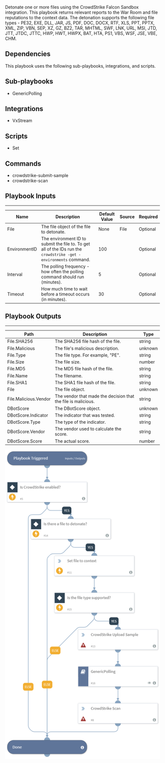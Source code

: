 Detonate one or more files using the CrowdStrike Falcon Sandbox integration. This playbook returns relevant reports to the War Room and file reputations to the context data. The detonation supports the following file types - PE32, EXE, DLL, JAR, JS, PDF, DOC, DOCX, RTF, XLS, PPT, PPTX, XML, ZIP, VBN, SEP, XZ, GZ, BZ2, TAR, MHTML, SWF, LNK, URL, MSI, JTD, JTT, JTDC, JTTC, HWP, HWT, HWPX, BAT, HTA, PS1, VBS, WSF, JSE, VBE, CHM.

## Dependencies
This playbook uses the following sub-playbooks, integrations, and scripts.

## Sub-playbooks
* GenericPolling

## Integrations
* VxStream

## Scripts
* Set

## Commands
* crowdstrike-submit-sample
* crowdstrike-scan

## Playbook Inputs
---

| **Name** | **Description** | **Default Value** | **Source** | **Required** |
| --- | --- | --- | --- | --- |
| File | The file object of the file to detonate. | None | File | Optional |
| EnvironmentID | The environment ID to submit the file to. To get all of the IDs run the `crowdstrike -get -environments` command. | 100 |  | Optional |
| Interval | The polling frequency - how often the polling command should run (minutes). | 5 |  | Optional |
| Timeout | How much time to wait before a timeout occurs (in minutes). | 30 |  | Optional |

## Playbook Outputs
---

| **Path** | **Description** | **Type** |
| --- | --- | --- |
| File.SHA256 | The SHA256 file hash of the file. | string |
| File.Malicious | The file's malicious description. | unknown |
| File.Type | The file type. For example, "PE". | string |
| File.Size | The file size. | number |
| File.MD5 | The MD5 file hash of the file. | string |
| File.Name | The filename. | string |
| File.SHA1 | The SHA1 file hash of the file. | string |
| File | The file object. | unknown |
| File.Malicious.Vendor | The vendor that made the decision that the file is malicious. | string |
| DBotScore | The DBotScore object. | unknown |
| DBotScore.Indicator | The indicator that was tested. | string |
| DBotScore.Type | The type of the indicator. | string |
| DBotScore.Vendor | The vendor used to calculate the score. | string |
| DBotScore.Score | The actual score. | number |

![Detonate_File_CrowdStrike_Falcon_Sandbox](https://github.com/ElazarK/content-docs/blob/master/images/playbooks/CrowdStrike_Falcon_Sandbox_Detonate_file.png)
